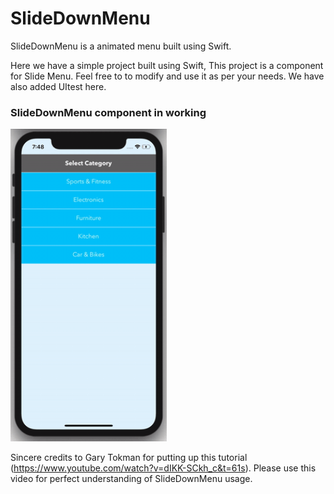 # SlideDownMenu

SlideDownMenu is a animated menu built using Swift.

Here we have a simple project built using Swift, This project is a component for Slide Menu. Feel free to to modify and use it as per your needs. We have also added UItest here.



### SlideDownMenu component in working

<img src="https://github.com/TeaTalkInternal/github_assets/blob/master/gifs/slide-down-menu.gif" height="500em">


Sincere credits to Gary Tokman for putting up this tutorial (https://www.youtube.com/watch?v=dIKK-SCkh_c&t=61s). Please use this video for perfect understanding of SlideDownMenu usage.  
 
